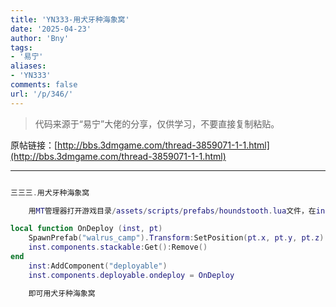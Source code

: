 ```yaml
---
title: 'YN333-用犬牙种海象窝'
date: '2025-04-23'
author: 'Bny'
tags:
- '易宁'
aliases:
- 'YN333'
comments: false
url: '/p/346/'
---
```


> 代码来源于“易宁”大佬的分享，仅供学习，不要直接复制粘贴。

原帖链接：[http://bbs.3dmgame.com/thread-3859071-1-1.html](http://bbs.3dmgame.com/thread-3859071-1-1.html)

---

```lua  

三三三.用犬牙种海象窝

	用MT管理器打开游戏目录/assets/scripts/prefabs/houndstooth.lua文件，在inst:AddComponent("inspectable")的下一行插入以下内容：

local function OnDeploy (inst, pt)
	SpawnPrefab("walrus_camp").Transform:SetPosition(pt.x, pt.y, pt.z)
	inst.components.stackable:Get():Remove()
end
	inst:AddComponent("deployable")
	inst.components.deployable.ondeploy = OnDeploy

	即可用犬牙种海象窝

```  

